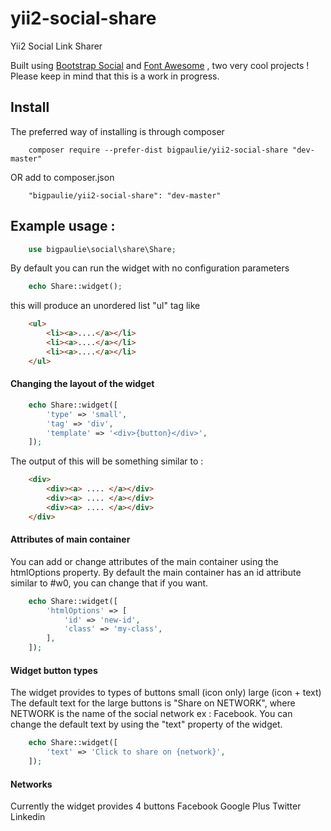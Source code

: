 # yii2-social-share
Yii2 Social Link Sharer 

Built using <a href="http://lipis.github.io/bootstrap-social/" target="_blank">Bootstrap Social</a> and <a href="http://fontawesome.io/" target="_blank">Font Awesome</a> , two very cool projects !
Please keep in mind that this is a work in progress. 

## Install
The preferred way of installing is through composer
```
    composer require --prefer-dist bigpaulie/yii2-social-share "dev-master"
```

OR add to composer.json
```
    "bigpaulie/yii2-social-share": "dev-master"
```

## Example usage :
```php 
    use bigpaulie\social\share\Share;
```
By default you can run the widget with no configuration parameters

```php
    echo Share::widget();
```

this will produce an unordered list "ul" tag like
```HTML
    <ul>
        <li><a>....</a></li>
        <li><a>....</a></li>
        <li><a>....</a></li>
    </ul>
```

#### Changing the layout of the widget
```php
    echo Share::widget([
        'type' => 'small',
        'tag' => 'div',
        'template' => '<div>{button}</div>',
    ]);
```
The output of this will be something similar to :
```HTML
    <div>
        <div><a> .... </a></div>
        <div><a> .... </a></div>
        <div><a> .... </a></div>
    </div>
```

#### Attributes of main container
You can add or change attributes of the main container using the htmlOptions property.
By default the main container has an id attribute similar to #w0, you can change that if you want.
```php
    echo Share::widget([
        'htmlOptions' => [
            'id' => 'new-id',
            'class' => 'my-class',
        ],
    ]);
```

#### Widget button types 
The widget provides to types of buttons
    small (icon only)
    large (icon + text)
The default text for the large buttons is "Share on NETWORK", where NETWORK is the name of the 
social network ex : Facebook.
You can change the default text by using the "text" property of the widget.
```php
    echo Share::widget([
        'text' => 'Click to share on {network}',
    ]);
```

#### Networks
Currently the widget provides 4 buttons
    Facebook
    Google Plus
    Twitter
    Linkedin
